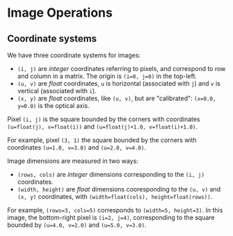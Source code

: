 # Image Operations

## Coordinate systems

We have three coordinate systems for images:

- `(i, j)` are *integer* coordinates referring to pixels, and correspond to row
  and column in a matrix. The origin is `(i=0, j=0)` in the top-left.
- `(u, v)` are *float* coordinates, `u` is horizontal (associated with `j`) and
  `v` is vertical (associated with `i`).
- `(x, y)` are *float* coordinates, like `(u, v)`, but are "calibrated": `(x=0.0,
  y=0.0)` is the optical axis.

Pixel `(i, j)` is the square bounded by the corners with coordinates
`(u=float(j), v=float(i))` and `(u=float(j)+1.0, v=float(i)+1.0)`.

For example, pixel `(3, 1)`  the square bounded by the corners with coordinates
`(u=1.0, v=3.0)` and `(u=2.0, v=4.0)`.

Image dimensions are measured in two ways:

- `(rows, cols)` are *integer* dimensions corresponding to the `(i, j)` coordinates.
- `(width, height)` are *float* dimensions cooresponding to the `(u, v)` and `(x,
  y)` coordinates, with `(width=float(cols), height=float(rows))`.

For example, `(rows=3, cols=5)` corresponds to `(width=5, height=3)`. In this
image, the bottom-right pixel is `(i=2, j=4)`, corresponding to the square
bounded by `(u=4.0, v=2.0)` and `(u=5.0, v=3.0)`.

